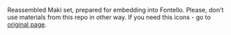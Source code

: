 Reassembled Maki set, prepared for embedding into Fontello.
Please, don't use materials from this repo in other way. If you need this
icons - go to [original page](https://github.com/mapbox/maki).

